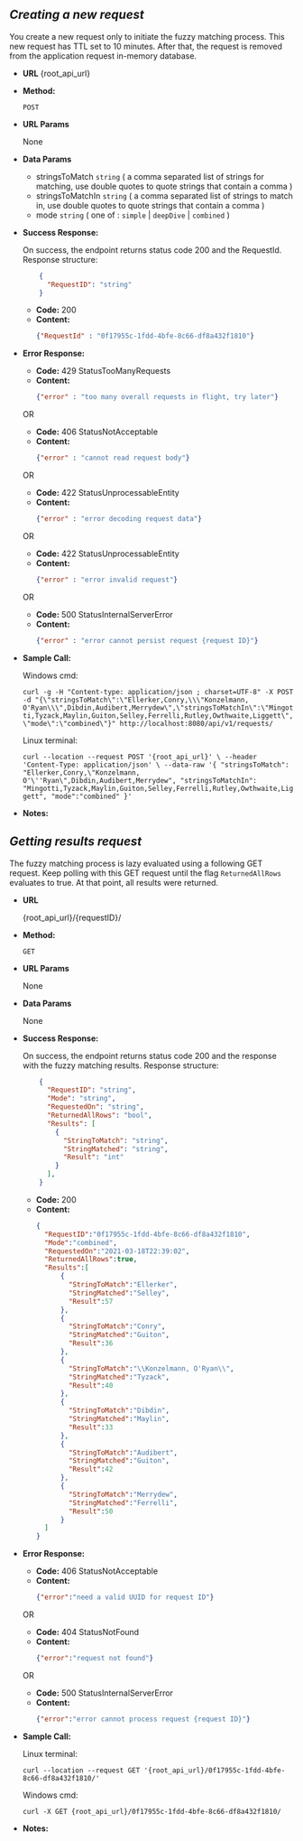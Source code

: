 ***Creating a new request***
----

  You create a new request only to initiate the fuzzy matching process. This new request has TTL set to 10 minutes. After that, the request is removed from the application request in-memory database.

* **URL** 
    {root_api_url}

* **Method:**
  
    `POST`
  
*  **URL Params**

     None

* **Data Params**

    * stringsToMatch `string` ( a comma separated list of strings for matching, use double quotes to quote strings that contain a comma )
    * stringsToMatchIn `string` ( a comma separated list of strings to match in, use double quotes to quote strings that contain a comma )
    * mode `string` ( one of : `simple` | `deepDive` | `combined` )

* **Success Response:**
  
    On success, the endpoint returns status code 200 and the RequestId.
    Response structure:

    ```json
        {
          "RequestID": "string"
        }
    ```

    * **Code:** 200
    * **Content:** 
      ```json
      {"RequestId" : "0f17955c-1fdd-4bfe-8c66-df8a432f1810"}
      ```

* **Error Response:**

    * **Code:** 429 StatusTooManyRequests
    * **Content:** 
      ```json
      {"error" : "too many overall requests in flight, try later"}
      ```

    OR

    * **Code:** 406 StatusNotAcceptable
    * **Content:**  
      ```json
      {"error" : "cannot read request body"}
      ```

    OR

    * **Code:** 422 StatusUnprocessableEntity
    * **Content:** 
      ```json
      {"error" : "error decoding request data"}
      ```
  
    OR

    * **Code:** 422 StatusUnprocessableEntity
    * **Content:** 
      ```json
      {"error" : "error invalid request"}
      ```

    OR

    * **Code:** 500 StatusInternalServerError
    * **Content:** 
      ```json
      {"error" : "error cannot persist request {request ID}"}
      ```

* **Sample Call:**

  	Windows cmd:

    `
    curl -g -H "Content-type: application/json ; charset=UTF-8" -X POST -d "{\"stringsToMatch\":\"Ellerker,Conry,\\\"Konzelmann, O'Ryan\\\",Dibdin,Audibert,Merrydew\",\"stringsToMatchIn\":\"Mingotti,Tyzack,Maylin,Guiton,Selley,Ferrelli,Rutley,Owthwaite,Liggett\",\"mode\":\"combined\"}" http://localhost:8080/api/v1/requests/
    `

    Linux terminal:

    `
    curl --location --request POST '{root_api_url}' \
    --header 'Content-Type: application/json' \
    --data-raw '{
    "stringsToMatch": "Ellerker,Conry,\"Konzelmann, O'\''Ryan\",Dibdin,Audibert,Merrydew",
    "stringsToMatchIn": "Mingotti,Tyzack,Maylin,Guiton,Selley,Ferrelli,Rutley,Owthwaite,Liggett",
    "mode":"combined"
    }'
    `

* **Notes:**


***Getting results request***
----
  The fuzzy matching process is lazy evaluated using a following GET request. Keep polling with this GET request until the flag `ReturnedAllRows` evaluates to true. At that point, all results were returned.

* **URL**

    {root_api_url}/{requestID}/

* **Method:**
  
    `GET`
  
*  **URL Params**

    None

* **Data Params**

    None

* **Success Response:**

    On success, the endpoint returns status code 200 and the response with the fuzzy matching results.
    Response structure:

    ```json
        {
          "RequestID": "string",
          "Mode": "string",
          "RequestedOn": "string",
          "ReturnedAllRows": "bool",
          "Results": [
            {
              "StringToMatch": "string",
              "StringMatched": "string",
              "Result": "int"
            }
          ],
        }
    ```

    * **Code:** 200
    * **Content:** 
      ```json
      {
        "RequestID":"0f17955c-1fdd-4bfe-8c66-df8a432f1810",
        "Mode":"combined",
        "RequestedOn":"2021-03-18T22:39:02",
        "ReturnedAllRows":true,
        "Results":[
            {
              "StringToMatch":"Ellerker",
              "StringMatched":"Selley",
              "Result":57
            },
            {
              "StringToMatch":"Conry",
              "StringMatched":"Guiton",
              "Result":36
            },
            {
              "StringToMatch":"\\Konzelmann, O'Ryan\\",
              "StringMatched":"Tyzack",
              "Result":40
            },
            {
              "StringToMatch":"Dibdin",
              "StringMatched":"Maylin",
              "Result":33
            },
            {
              "StringToMatch":"Audibert",
              "StringMatched":"Guiton",
              "Result":42
            },
            {
              "StringToMatch":"Merrydew",
              "StringMatched":"Ferrelli",
              "Result":50
            }
        ]
      }
      ```

* **Error Response:**

    * **Code:** 406 StatusNotAcceptable
    * **Content:** 
      ```json
      {"error":"need a valid UUID for request ID"}
      ```

    OR

    * **Code:** 404 StatusNotFound
    * **Content:** 
      ```json
      {"error":"request not found"}
      ```

    OR

    * **Code:** 500 StatusInternalServerError
    * **Content:** 
      ```json
      {"error":"error cannot process request {request ID}"}
      ```

* **Sample Call:**

    Linux terminal:

    `
    curl --location --request GET '{root_api_url}/0f17955c-1fdd-4bfe-8c66-df8a432f1810/'
    `

    Windows cmd:

    `
    curl -X GET {root_api_url}/0f17955c-1fdd-4bfe-8c66-df8a432f1810/
    `

* **Notes:**
